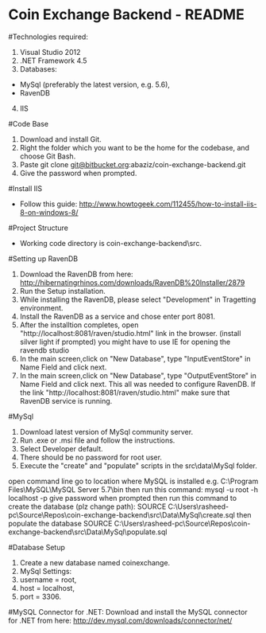 # Coin Exchange Backend - README
#Technologies required:
1. Visual Studio 2012
2. .NET Framework 4.5
3. Databases: 
- MySql (preferably the latest version, e.g. 5.6), 
- RavenDB
4. IIS

#Code Base
1. Download and install Git.
2. Right the folder which you want to be the home for the codebase, and choose Git Bash.
3. Paste git clone git@bitbucket.org:abaziz/coin-exchange-backend.git
4. Give the password when prompted.

#Install IIS
- Follow this guide: http://www.howtogeek.com/112455/how-to-install-iis-8-on-windows-8/

#Project Structure
- Working code directory is coin-exchange-backend\src.

#Setting up RavenDB
1. Download the RavenDB from here: http://hibernatingrhinos.com/downloads/RavenDB%20Installer/2879
2. Run the Setup installation.
3. While installing the RavenDB, please select "Development" in Tragetting environment.
4. Install the RavenDB as a service and chose enter port 8081.
5. After the installtion completes, open "http://localhost:8081/raven/studio.html" link in the browser.
(install silver light if prompted) you might have to use IE for opening the ravendb studio
6. In the main screen,click on "New Database", type "InputEventStore" in Name Field and click next.
7. In the main screen,click on "New Database", type "OutputEventStore" in Name Field and click next.
This all was needed to configure RavenDB. If the link "http://localhost:8081/raven/studio.html" make sure that RavenDB service is running.

#MySql
1. Download latest version of MySql community server.
2. Run .exe or .msi file and follow the instructions.
3. Select Developer default.
4. There should be no password for root user.
5. Execute the "create" and "populate" scripts in the src\data\MySql folder.

open command line
go to location where MySQL is installed e.g. C:\Program Files\MySQL\MySQL Server 5.7\bin
then run this command:
mysql -u root -h localhost -p
give password when prompted
then run this command to create the database (plz change path):
SOURCE C:\Users\rasheed-pc\Source\Repos\coin-exchange-backend\src\Data\MySql\create.sql
then populate the database
SOURCE C:\Users\rasheed-pc\Source\Repos\coin-exchange-backend\src\Data\MySql\populate.sql

#Database Setup
1. Create a new database named coinexchange.
2. MySql Settings:
3. username = root,
4. host = localhost,
5. port = 3306.

#MySQL Connector for .NET:
Download and install the MySQL connector for .NET from here: http://dev.mysql.com/downloads/connector/net/